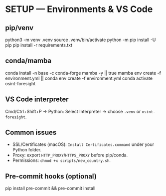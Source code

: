 # SETUP — Environments & VS Code

## pip/venv
python3 -m venv .venv
source .venv/bin/activate
python -m pip install -U pip
pip install -r requirements.txt

## conda/mamba
conda install -n base -c conda-forge mamba -y || true
mamba env create -f environment.yml || conda env create -f environment.yml
conda activate osint-foresight

## VS Code interpreter
Cmd/Ctrl+Shift+P → Python: Select Interpreter → choose `.venv` or `osint-foresight`.

## Common issues
- SSL/Certificates (macOS): `Install Certificates.command` under your Python folder.
- Proxy: export `HTTP_PROXY`/`HTTPS_PROXY` before pip/conda.
- Permissions: `chmod +x scripts/new_country.sh`.

## Pre-commit hooks (optional)
pip install pre-commit && pre-commit install